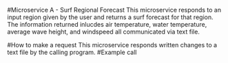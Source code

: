 #Microservice A - Surf Regional Forecast
This microservice responds to an input region given by the user and returns a surf forecast for that region. 
The information returned inlucdes air temperature, water temperature, average wave height, and windspeed 
all communicated via text file.

#How to make a request
This microservice responds written changes to a text file by the calling program. 
#Example call
